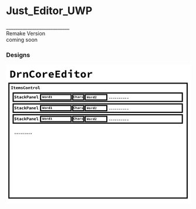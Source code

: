 <h1>Just_Editor_UWP</h1>
___________________________<br>
Remake Version
<br>
coming soon

<h3>Designs</h3>
<img src="Design/DrnCoreEditor_Design.png">